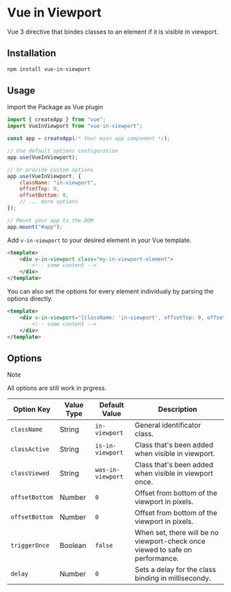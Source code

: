 # Vue in Viewport

Vue 3 directive that bindes classes to an element if it is visible in viewport.

## Installation

```Bash
npm install vue-in-viewport
```

## Usage

Import the Package as Vue plugin

```JavaScript
import { createApp } from "vue";
import VueInViewport from "vue-in-viewport";

const app = createApp(/* Your main app component */);

// Use default options configuration
app.use(VueInViewport);

// Or provide custom options
app.use(VueInViewport, {
    className: "in-viewport",
    offsetTop: 0,
    offsetBottom: 0,
    // ... more options
});

// Mount your app to the DOM
app.mount("#app");
```

Add `v-in-viewport` to your desired element in your Vue template.

```HTML
<template>
    <div v-in-viewport class="my-in-viewport-element">
        <!-- some content -->
    </div>
</template>
```

You can also set the options for every element individualy by parsing the options directly.

```HTML
<template>
    <div v-in-viewport="{className: 'in-viewport', offsetTop: 0, offsetBottom: 0}" class="my-in-viewport-element">
        <!-- some content -->
    </div>
</template>
```

## Options

> [!NOTE]
> All options are still work in prgress.

| Option Key     | Value Type | Default Value     | Description                                                                   |
| -------------- | ---------- | ----------------- | ----------------------------------------------------------------------------- |
| `className`    | String     | `in-viewport`     | General identificator class.                                                  |
| `classActive`  | String     | `is-in-viewport`  | Class that's been added when visible in viewport.                             |
| `classViewed`  | String     | `was-in-viewport` | Class that's been added when visible in viewport once.                        |
| `offsetBottom` | Number     | `0`               | Offset from bottom of the viewport in pixels.                                 |
| `offsetBottom` | Number     | `0`               | Offset from bottom of the viewport in pixels.                                 |
| `triggerOnce`  | Boolean    | `false`           | When set, there will be no viewport-check once viewed to safe on performance. |
| `delay`        | Number     | `0`               | Sets a delay for the class binding in millisecondy.                           |
